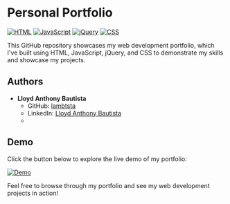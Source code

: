 # Personal Portfolio

[![HTML](https://img.shields.io/badge/HTML-5-red)](https://www.w3.org/standards/webdesign/htmlcss)
[![JavaScript](https://img.shields.io/badge/JavaScript-ES6-yellow)](https://developer.mozilla.org/en-US/docs/Web/JavaScript)
[![jQuery](https://img.shields.io/badge/jQuery-3-blue)](https://jquery.com/)
[![CSS](https://img.shields.io/badge/CSS-3-blueviolet)](https://www.w3.org/Style/CSS/)
 
This GitHub repository showcases my web development portfolio, which I've built using HTML, JavaScript, jQuery, and CSS to demonstrate my skills and showcase my projects.
## Authors

- **Lloyd Anthony Bautista**
  - GitHub: [lambtsta](https://www.github.com/lambtsta)
  - LinkedIn: [Lloyd Anthony Bautista](https://www.linkedin.com/in/lloyd-anthony-bautista-294240287/)
  - 
## Demo

Click the button below to explore the live demo of my portfolio:

[![Demo](https://img.shields.io/badge/View%20Demo-Open%20Portfolio-brightgreen)](https://lloyd-portfolio-128lamb.netlify.app/#home)

Feel free to browse through my portfolio and see my web development projects in action!
